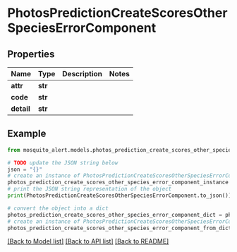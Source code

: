 # PhotosPredictionCreateScoresOtherSpeciesErrorComponent


## Properties

Name | Type | Description | Notes
------------ | ------------- | ------------- | -------------
**attr** | **str** |  | 
**code** | **str** |  | 
**detail** | **str** |  | 

## Example

```python
from mosquito_alert.models.photos_prediction_create_scores_other_species_error_component import PhotosPredictionCreateScoresOtherSpeciesErrorComponent

# TODO update the JSON string below
json = "{}"
# create an instance of PhotosPredictionCreateScoresOtherSpeciesErrorComponent from a JSON string
photos_prediction_create_scores_other_species_error_component_instance = PhotosPredictionCreateScoresOtherSpeciesErrorComponent.from_json(json)
# print the JSON string representation of the object
print(PhotosPredictionCreateScoresOtherSpeciesErrorComponent.to_json())

# convert the object into a dict
photos_prediction_create_scores_other_species_error_component_dict = photos_prediction_create_scores_other_species_error_component_instance.to_dict()
# create an instance of PhotosPredictionCreateScoresOtherSpeciesErrorComponent from a dict
photos_prediction_create_scores_other_species_error_component_from_dict = PhotosPredictionCreateScoresOtherSpeciesErrorComponent.from_dict(photos_prediction_create_scores_other_species_error_component_dict)
```
[[Back to Model list]](../README.md#documentation-for-models) [[Back to API list]](../README.md#documentation-for-api-endpoints) [[Back to README]](../README.md)


